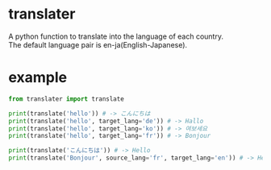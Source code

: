 # translater
A python function to translate into the language of each country.  
The default language pair is en-ja(English-Japanese).

# example

```python
from translater import translate

print(translate('hello')) # -> こんにちは
print(translate('hello', target_lang='de')) # -> Hallo
print(translate('hello', target_lang='ko')) # -> 여보세요
print(translate('hello', target_lang='fr')) # -> Bonjour

print(translate('こんにちは')) # -> Hello
print(translate('Bonjour', source_lang='fr', target_lang='en')) # -> Hello
```